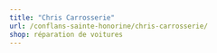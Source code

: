 ```yaml
---
title: "Chris Carrosserie"
url: /conflans-sainte-honorine/chris-carrosserie/
shop: réparation de voitures
---
```

